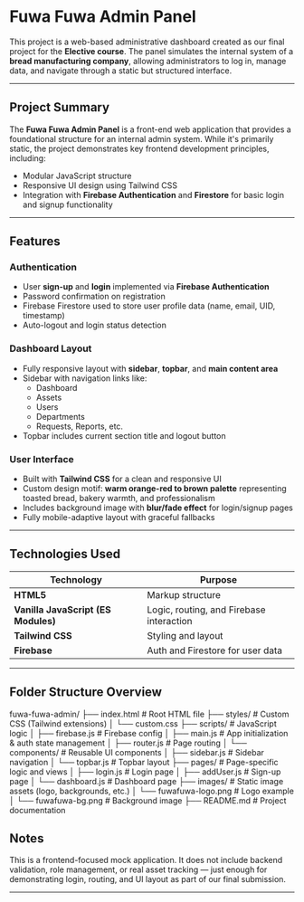 # Fuwa Fuwa Admin Panel
This project is a web-based administrative dashboard created as our final project for the **Elective course**. The panel simulates the internal system of a **bread manufacturing company**, allowing administrators to log in, manage data, and navigate through a static but structured interface.

---

## Project Summary

The **Fuwa Fuwa Admin Panel** is a front-end web application that provides a foundational structure for an internal admin system. While it's primarily static, the project demonstrates key frontend development principles, including:

- Modular JavaScript structure
- Responsive UI design using Tailwind CSS
- Integration with **Firebase Authentication** and **Firestore** for basic login and signup functionality

---

## Features

### Authentication
- User **sign-up** and **login** implemented via **Firebase Authentication**
- Password confirmation on registration
- Firebase Firestore used to store user profile data (name, email, UID, timestamp)
- Auto-logout and login status detection

### Dashboard Layout
- Fully responsive layout with **sidebar**, **topbar**, and **main content area**
- Sidebar with navigation links like:
  - Dashboard
  - Assets
  - Users
  - Departments
  - Requests, Reports, etc.
- Topbar includes current section title and logout button

### User Interface
- Built with **Tailwind CSS** for a clean and responsive UI
- Custom design motif: **warm orange-red to brown palette** representing toasted bread, bakery warmth, and professionalism
- Includes background image with **blur/fade effect** for login/signup pages
- Fully mobile-adaptive layout with graceful fallbacks

---

## Technologies Used

| Technology | Purpose |
|------------|---------|
| **HTML5** | Markup structure |
| **Vanilla JavaScript (ES Modules)** | Logic, routing, and Firebase interaction |
| **Tailwind CSS** | Styling and layout |
| **Firebase** | Auth and Firestore for user data |

---

## Folder Structure Overview
fuwa-fuwa-admin/
├── index.html                # Root HTML file
├── styles/                   # Custom CSS (Tailwind extensions)
│   └── custom.css
├── scripts/                  # JavaScript logic
│   ├── firebase.js           # Firebase config
│   ├── main.js               # App initialization & auth state management
│   ├── router.js             # Page routing
│   └── components/           # Reusable UI components
│       ├── sidebar.js        # Sidebar navigation
│       └── topbar.js         # Topbar layout
├── pages/                    # Page-specific logic and views
│   ├── login.js              # Login page
│   ├── addUser.js            # Sign-up page
│   └── dashboard.js          # Dashboard page
├── images/                   # Static image assets (logo, backgrounds, etc.)
│   └── fuwafuwa-logo.png     # Logo example
│   └── fuwafuwa-bg.png       # Background image
├── README.md                 # Project documentation



## Notes

This is a frontend-focused mock application. It does not include backend validation, role management, or real asset tracking — just enough for demonstrating login, routing, and UI layout as part of our final submission.

---


